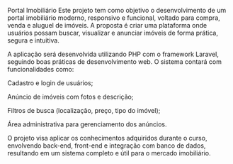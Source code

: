Portal Imobiliário
Este projeto tem como objetivo o desenvolvimento de um portal imobiliário moderno, responsivo e funcional, voltado para compra, venda e aluguel de imóveis. A proposta é criar uma plataforma onde usuários possam buscar, visualizar e anunciar imóveis de forma prática, segura e intuitiva.

A aplicação será desenvolvida utilizando PHP com o framework Laravel, seguindo boas práticas de desenvolvimento web. O sistema contará com funcionalidades como:

Cadastro e login de usuários;

Anúncio de imóveis com fotos e descrição;

Filtros de busca (localização, preço, tipo do imóvel);

Área administrativa para gerenciamento dos anúncios.

O projeto visa aplicar os conhecimentos adquiridos durante o curso, envolvendo back-end, front-end e integração com banco de dados, resultando em um sistema completo e útil para o mercado imobiliário.
